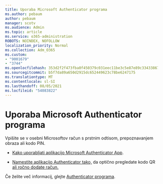 ```yaml
---
title: Uporaba Microsoft Authenticator programa
ms.author: pebaum
author: pebaum
manager: scotv
ms.audience: Admin
ms.topic: article
ms.service: o365-administration
ROBOTS: NOINDEX, NOFOLLOW
localization_priority: Normal
ms.collection: Adm_O365
ms.custom:
- "9001679"
- "3744"
ms.openlocfilehash: 353d2f2f473fba0f450379c031eec11be3c5e87e89c33433867818c22090be79
ms.sourcegitcommit: b5f7da89a650d2915dc652449623c78be6247175
ms.translationtype: MT
ms.contentlocale: sl-SI
ms.lasthandoff: 08/05/2021
ms.locfileid: "54083822"
---
```

# <a name="using-the-microsoft-authenticator-app"></a>Uporaba Microsoft Authenticator programa

Vpišite se v osebni Microsoftov račun s prstnim odtisom, prepoznavanjem obraza ali kodo PIN.

- [Kako uporabljati aplikacijo Microsoft Authenticator App](https://support.microsoft.com/help/4026727/microsoft-account-how-to-use-the-microsoft-authenticator-app). 

- [Namestite aplikacijo Authenticator tako,](https://docs.microsoft.com/azure/active-directory/user-help/security-info-setup-auth-app) da optično pregledate kodo QR [ali ročno dodate račun.](https://docs.microsoft.com/azure/active-directory/user-help/user-help-auth-app-add-account-manual)  

Če želite več informacij, glejte [Authenticator programa](https://docs.microsoft.com/azure/active-directory/user-help/user-help-auth-app-overview).
